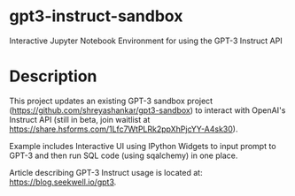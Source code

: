 # gpt3-instruct-sandbox
Interactive Jupyter Notebook Environment for using the GPT-3 Instruct API

# Description

This project updates an existing GPT-3 sandbox project (https://github.com/shreyashankar/gpt3-sandbox) to interact with OpenAI's Instruct API (still in beta, join waitlist at https://share.hsforms.com/1Lfc7WtPLRk2ppXhPjcYY-A4sk30).

Example includes Interactive UI using IPython Widgets to input prompt to GPT-3 and then run SQL code (using sqalchemy) in one place. 

Article describing GPT-3 Instruct usage is located at: https://blog.seekwell.io/gpt3.
